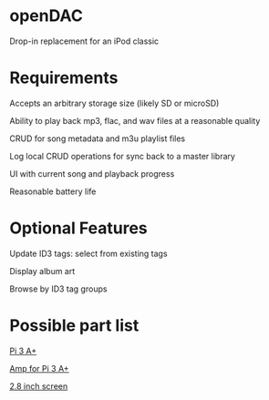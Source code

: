 # openDAC
Drop-in replacement for an iPod classic

# Requirements
Accepts an arbitrary storage size (likely SD or microSD)

Ability to play back mp3, flac, and wav files at a reasonable quality

CRUD for song metadata and m3u playlist files

Log local CRUD operations for sync back to a master library

UI with current song and playback progress

Reasonable battery life

# Optional Features
Update ID3 tags: select from existing tags

Display album art

Browse by ID3 tag groups

# Possible part list

[Pi 3 A+](https://www.adafruit.com/product/4027)

[Amp for Pi 3 A+](https://www.hifiberry.com/products/ampplus/)

[2.8 inch screen](https://www.seeedstudio.com/PiShow-2-8-Inch-Resistive-Touch-Display-p-2516.html)

